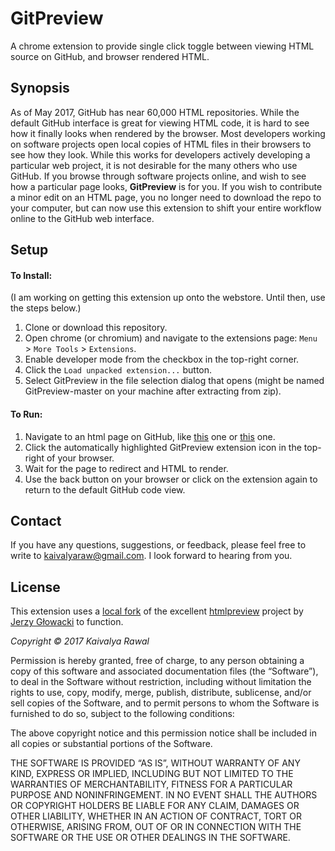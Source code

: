 # GitPreview
A chrome extension to provide single click toggle between viewing HTML source on GitHub, and browser rendered HTML.

## Synopsis

As of May 2017, GitHub has near 60,000 HTML repositories. While the default GitHub interface is great for viewing HTML code, it is hard to see how it finally looks when rendered by the browser. Most developers working on software projects open local copies of HTML files in their browsers to see how they look. While this works for developers actively developing a particular web project, it is not desirable for the many others who use GitHub. If you browse through software projects online, and wish to see how a particular page looks, **GitPreview** is for you. If you wish to contribute a minor edit on an HTML page, you no longer need to download the repo to your computer, but can now use this extension to shift your entire workflow online to the GitHub web interface.

## Setup

#### To Install:

(I am working on getting this extension up onto the webstore. Until then, use the steps below.)

1. Clone or download this repository.
2. Open chrome (or chromium) and navigate to the extensions page: `Menu` > `More Tools` > `Extensions`.
3. Enable developer mode from the checkbox in the top-right corner.
4. Click the `Load unpacked extension...` button.
5. Select GitPreview in the file selection dialog that opens (might be named GitPreview-master on your machine after extracting from zip).

#### To Run:

1. Navigate to an html page on GitHub, like [this](https://github.com/OSDLabs/osdlabs.github.io/blob/master/index.html) one or [this](https://github.com/kaivalyar/TrainingSetGeneratorTool/blob/master/Generator.html) one.
2. Click the automatically highlighted GitPreview extension icon in the top-right of your browser.
3. Wait for the page to redirect and HTML to render.
4. Use the back button on your browser or click on the extension again to return to the default GitHub code view.

## Contact

If you have any questions, suggestions, or feedback, please feel free to write to [kaivalyaraw@gmail.com](mailto:kaivalyaraw@gmail.com). I look forward to hearing from you.

## License

This extension uses a [local fork](https://github.com/kaivalyar/htmlpreview) of the excellent [htmlpreview](http://htmlpreview.github.io/) project by [Jerzy Głowacki](http://niute.ch/) to function.

_Copyright © 2017 Kaivalya Rawal_

Permission is hereby granted, free of charge, to any person
obtaining a copy of this software and associated documentation
files (the “Software”), to deal in the Software without
restriction, including without limitation the rights to use,
copy, modify, merge, publish, distribute, sublicense, and/or sell
copies of the Software, and to permit persons to whom the
Software is furnished to do so, subject to the following
conditions:

The above copyright notice and this permission notice shall be
included in all copies or substantial portions of the Software.

THE SOFTWARE IS PROVIDED “AS IS”, WITHOUT WARRANTY OF ANY KIND,
EXPRESS OR IMPLIED, INCLUDING BUT NOT LIMITED TO THE WARRANTIES
OF MERCHANTABILITY, FITNESS FOR A PARTICULAR PURPOSE AND
NONINFRINGEMENT. IN NO EVENT SHALL THE AUTHORS OR COPYRIGHT
HOLDERS BE LIABLE FOR ANY CLAIM, DAMAGES OR OTHER LIABILITY,
WHETHER IN AN ACTION OF CONTRACT, TORT OR OTHERWISE, ARISING
FROM, OUT OF OR IN CONNECTION WITH THE SOFTWARE OR THE USE OR
OTHER DEALINGS IN THE SOFTWARE.
